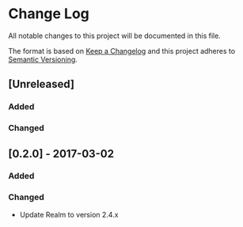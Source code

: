 # Change Log
All notable changes to this project will be documented in this file.

The format is based on [Keep a Changelog](http://keepachangelog.com/) 
and this project adheres to [Semantic Versioning](http://semver.org/).

## [Unreleased]
### Added

### Changed


## [0.2.0] - 2017-03-02
### Added

### Changed
- Update Realm to version 2.4.x


